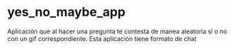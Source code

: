 # yes_no_maybe_app

Aplicación que al hacer una pregunta te contesta de manea aleatoria sí o no con un gif correspondiente.
Esta aplicación tiene formato de chat
